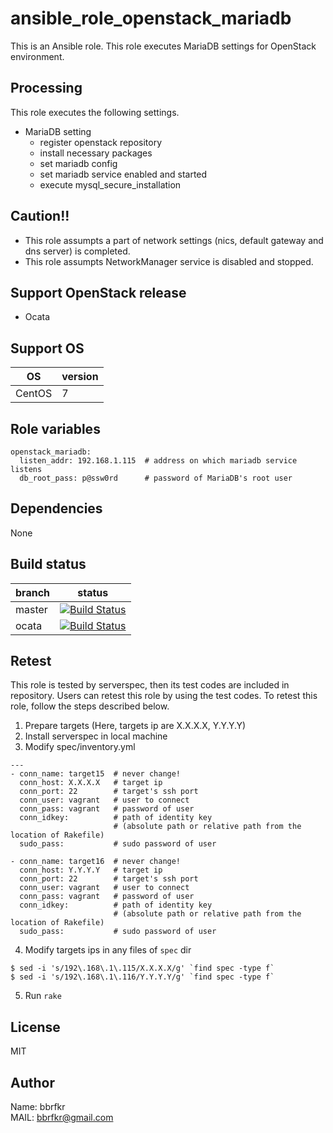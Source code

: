 # ansible_role_openstack_mariadb

This is an Ansible role. This role executes MariaDB settings for OpenStack environment.

## Processing
This role executes the following settings.

* MariaDB setting
  * register openstack repository
  * install necessary packages
  * set mariadb config
  * set mariadb service enabled and started
  * execute mysql_secure_installation

## Caution!!
* This role assumpts a part of network settings (nics, default gateway and dns server) is completed.
* This role assumpts NetworkManager service is disabled and stopped.

## Support OpenStack release
* Ocata

## Support OS

| OS | version |
|----|---------|
|CentOS|7|

## Role variables
```
openstack_mariadb:
  listen_addr: 192.168.1.115  # address on which mariadb service listens
  db_root_pass: p@ssw0rd      # password of MariaDB's root user
```

## Dependencies
None

## Build status
|branch|status|
|------|------|
|master|[![Build Status](http://jenkins.bbrfkr.mydns.jp:8088/job/ansible_role_openstack_mariadb_master/badge/icon)](http://jenkins.bbrfkr.mydns.jp:8088/job/ansible_role_openstack_mariadb_master/)|
|ocata |[![Build Status](http://jenkins.bbrfkr.mydns.jp:8088/job/ansible_role_openstack_mariadb_ocata/badge/icon)](http://jenkins.bbrfkr.mydns.jp:8088/job/ansible_role_openstack_mariadb_ocata/)|

## Retest
This role is tested by serverspec, then its test codes are included in repository. Users can retest this role by using the test codes. To retest this role, follow the steps described below.

1. Prepare targets (Here, targets ip are X.X.X.X, Y.Y.Y.Y)
2. Install serverspec in local machine
3. Modify spec/inventory.yml
```
---
- conn_name: target15  # never change!
  conn_host: X.X.X.X   # target ip
  conn_port: 22        # target's ssh port
  conn_user: vagrant   # user to connect
  conn_pass: vagrant   # password of user
  conn_idkey:          # path of identity key 
                       # (absolute path or relative path from the location of Rakefile)
  sudo_pass:           # sudo password of user

- conn_name: target16  # never change!
  conn_host: Y.Y.Y.Y   # target ip
  conn_port: 22        # target's ssh port
  conn_user: vagrant   # user to connect
  conn_pass: vagrant   # password of user
  conn_idkey:          # path of identity key
                       # (absolute path or relative path from the location of Rakefile)
  sudo_pass:           # sudo password of user
```
4. Modify targets ips in any files of `spec` dir
```
$ sed -i 's/192\.168\.1\.115/X.X.X.X/g' `find spec -type f`
$ sed -i 's/192\.168\.1\.116/Y.Y.Y.Y/g' `find spec -type f`
```

5. Run `rake`

## License
MIT

## Author
Name: bbrfkr  
MAIL: bbrfkr@gmail.com

